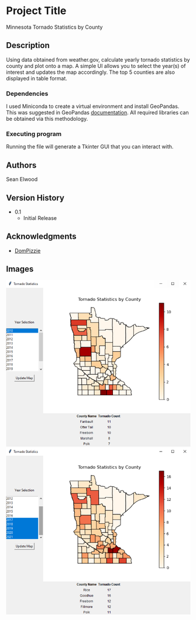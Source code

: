 # Project Title

Minnesota Tornado Statistics by County

## Description

Using data obtained from weather.gov, calculate yearly tornado statistics by county and plot onto a map.
A simple UI allows you to select the year(s) of interest and updates the map accordingly. The top 5 counties are also displayed in table format. 

### Dependencies

I used Miniconda to create a virtual environment and install GeoPandas. This was suggested in GeoPandas [documentation](https://geopandas.org/en/stable/getting_started/install.html).
All required libraries can be obtained via this methodology.

### Executing program

Running the file will generate a Tkinter GUI that you can interact with. 

## Authors

Sean Elwood

## Version History

* 0.1
    * Initial Release

## Acknowledgments

* [DomPizzie](https://gist.github.com/DomPizzie/7a5ff55ffa9081f2de27c315f5018afc)

## Images

![Single Select](images/Single-Select.png?raw=true "Single Select")
![Multiple Select](images/Multiple-Select.png?raw=true "Multiple Select")

